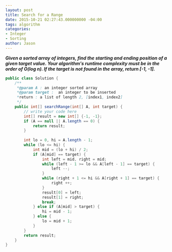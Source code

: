 ```yaml
---
layout: post
title: Search for a Range
date: 2015-10-21 02:27:43.000000000 -04:00
tags: algorithm
categories:
- Integer
- Sorting
author: Jason
---
```

<p><strong><em>Given a sorted array of integers, find the starting and ending position of a given target value. Your algorithm's runtime complexity must be in the order of O(log n). If the target is not found in the array, return [-1, -1].</em></strong></p>


``` java
public class Solution {
    /** 
     *@param A : an integer sorted array
     *@param target :  an integer to be inserted
     *return : a list of length 2, [index1, index2]
     */
    public int[] searchRange(int[] A, int target) {
        // write your code here
        int[] result = new int[] {-1, -1};
        if (A == null || A.length == 0) {
            return result;
        }
        
        int lo = 0, hi = A.length - 1;
        while (lo <= hi) {
            int mid = (lo + hi) / 2;
            if (A[mid] == target) {
                int left = mid, right = mid;
                while (left - 1 >= lo && A[left - 1] == target) {
                    left --;
                }
                while (right + 1 <= hi && A[right + 1] == target) {
                    right ++;
                }
                result[0] = left;
                result[1] = right;
                break;
            } else if (A[mid] > target) {
                hi = mid - 1;
            } else {
                lo = mid + 1;
            }
        }
        return result;
    }
}
```
